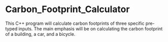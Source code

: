 # Carbon_Footprint_Calculator
This C++ program will calculate carbon footprints of three specific pre-typed inputs. The main emphasis will be on calculating the carbon footprint of a building, a car, and a bicycle.
